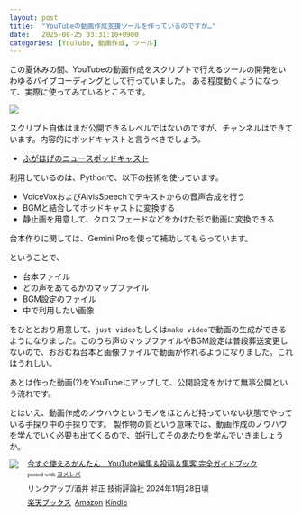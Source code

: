 ```yaml
---
layout: post
title:  "YouTubeの動画作成支援ツールを作っているのですが…"
date:   2025-08-25 03:31:10+0900
categories: [YouTube, 動画作成, ツール]
---
```

この夏休みの間、YouTubeの動画作成をスクリプトで行えるツールの開発をいわゆるバイブコーディングとして行っていました。
ある程度動くようになって、実際に使ってみているところです。

![](/images/20250825-ytlearn.png)

<!--more-->

スクリプト自体はまだ公開できるレベルではないのですが、チャンネルはできています。内容的にポッドキャストと言うべきでしょう。

- [ふがほげのニュースポッドキャスト](https://www.youtube.com/playlist?list=PLdgpMUcOEPfNs4PGWd8yCXWCs1BsIhgA1)

利用しているのは、Pythonで、以下の技術を使っています。

- VoiceVoxおよびAivisSpeechでテキストからの音声合成を行う
- BGMと結合してポッドキャストに変換する
- 静止画を用意して、クロスフェードなどをかけた形で動画に変換できる

台本作りに関しては、Gemini Proを使って補助してもらっています。

ということで、

- 台本ファイル
- どの声をあてるかのマップファイル
- BGM設定のファイル
- 中で利用したい画像

をひととおり用意して、`just video`もしくは`make video`で動画の生成ができるようになりました。このうち声のマップファイルやBGM設定は普段葬送変更しないので、おおむね台本と画像ファイルで動画が作れるようになりました。これはうれしい。

あとは作った動画(?)をYouTubeにアップして、公開設定をかけて無事公開という流れです。

とはいえ、動画作成のノウハウというモノをほとんど持っていない状態でやっている手探り中の手探りです。
製作物の質という意味では、動画作成のノウハウを学んでいく必要も出てくるので、並行してそのあたりを学んでいきましょうか。

<div class="booklink-box" style="text-align:left;padding-bottom:20px;font-size:small;zoom: 1;overflow: hidden;"><div class="booklink-image" style="float:left;margin:0 15px 10px 0;"><a href="//af.moshimo.com/af/c/click?a_id=1175594&p_id=56&pc_id=56&pl_id=637&s_v=b5Rz2P0601xu&url=http%3A%2F%2Fbooks.rakuten.co.jp%2Frb%2F17996463%2F%3Frafcid%3Dwsc_b_bs_1051722217600006323" target="_blank" ><img src="https://thumbnail.image.rakuten.co.jp/@0_mall/book/cabinet/5422/9784297145422_1_33.jpg?_ex=200x200" style="border: none;" /></a><img src="//i.moshimo.com/af/i/impression?a_id=1175594&p_id=56&pc_id=56&pl_id=637" width="1" height="1" style="border:none;"></div><div class="booklink-info" style="line-height:120%;zoom: 1;overflow: hidden;"><div class="booklink-name" style="margin-bottom:10px;line-height:120%"><a href="//af.moshimo.com/af/c/click?a_id=1175594&p_id=56&pc_id=56&pl_id=637&s_v=b5Rz2P0601xu&url=http%3A%2F%2Fbooks.rakuten.co.jp%2Frb%2F17996463%2F%3Frafcid%3Dwsc_b_bs_1051722217600006323" target="_blank" >今すぐ使えるかんたん　YouTube編集＆投稿＆集客 完全ガイドブック</a><img src="//i.moshimo.com/af/i/impression?a_id=1175594&p_id=56&pc_id=56&pl_id=637" width="1" height="1" style="border:none;"><div class="booklink-powered-date" style="font-size:8pt;margin-top:5px;font-family:verdana;line-height:120%">posted with <a href="https://yomereba.com" rel="nofollow" target="_blank">ヨメレバ</a></div></div><div class="booklink-detail" style="margin-bottom:5px;">リンクアップ/酒井 祥正 技術評論社 2024年11月28日頃    </div><div class="booklink-link2" style="margin-top:10px;"><div class="shoplinkrakuten" style="display:inline;margin-right:5px"><a href="//af.moshimo.com/af/c/click?a_id=1175594&p_id=56&pc_id=56&pl_id=637&s_v=b5Rz2P0601xu&url=http%3A%2F%2Fbooks.rakuten.co.jp%2Frb%2F17996463%2F%3Frafcid%3Dwsc_b_bs_1051722217600006323" target="_blank" >楽天ブックス</a><img src="//i.moshimo.com/af/i/impression?a_id=1175594&p_id=56&pc_id=56&pl_id=637" width="1" height="1" style="border:none;"></div><div class="shoplinkamazon" style="display:inline;margin-right:5px"><a href="//af.moshimo.com/af/c/click?a_id=920708&p_id=170&pc_id=185&pl_id=4062&s_v=b5Rz2P0601xu&url=https%3A%2F%2Fwww.amazon.co.jp%2Fexec%2Fobidos%2FASIN%2F4297145421" target="_blank" >Amazon</a></div><div class="shoplinkkindle" style="display:inline;margin-right:5px"><a href="//af.moshimo.com/af/c/click?a_id=920708&p_id=170&pc_id=185&pl_id=4062&s_v=b5Rz2P0601xu&url=https%3A%2F%2Fwww.amazon.co.jp%2Fgp%2Fsearch%3Fkeywords%3D%25E4%25BB%258A%25E3%2581%2599%25E3%2581%2590%25E4%25BD%25BF%25E3%2581%2588%25E3%2582%258B%25E3%2581%258B%25E3%2582%2593%25E3%2581%259F%25E3%2582%2593%25E3%2580%2580YouTube%25E7%25B7%25A8%25E9%259B%2586%25EF%25BC%2586%25E6%258A%2595%25E7%25A8%25BF%25EF%25BC%2586%25E9%259B%2586%25E5%25AE%25A2%2520%25E5%25AE%258C%25E5%2585%25A8%25E3%2582%25AC%25E3%2582%25A4%25E3%2583%2589%25E3%2583%2596%25E3%2583%2583%25E3%2582%25AF%26__mk_ja_JP%3D%2583J%2583%255E%2583J%2583i%26url%3Dnode%253D2275256051" target="_blank" >Kindle</a></div>                              	  	  	  	  	</div></div><div class="booklink-footer" style="clear: left"></div></div>


